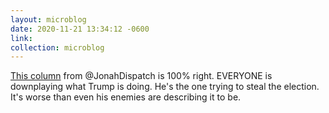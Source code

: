 ```yaml
---
layout: microblog
date: 2020-11-21 13:34:12 -0600
link: 
collection: microblog
---
```

[This column](https://gfile.thedispatch.com/p/this-was-always-the-plan) from @JonahDispatch is 100% right. EVERYONE is downplaying what Trump is doing. He's the one trying to steal the election. It's worse than even his enemies are describing it to be.